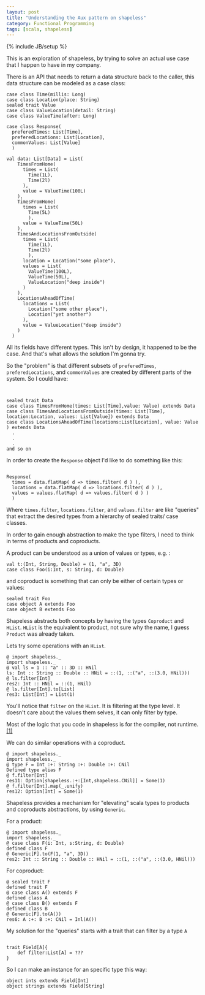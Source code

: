 ```yaml
---
layout: post
title: "Understanding the Aux pattern on shapeless"
category: Functional Programming
tags: [scala, shapeless]
---
```

{% include JB/setup %}

This is an exploration of shapeless, by trying to solve an actual use case that
I happen to have in my company.

There is an API that needs to return a data structure back to the caller,
this data structure can be modeled as a case class:
~~~
case class Time(millis: Long)
case class Location(place: String)
sealed trait Value
case class ValueLocation(detail: String)
case class ValueTime(after: Long)

case class Response(
  preferedTimes: List[Time],
  preferedLocations: List[Location],
  commonValues: List[Value]
  )

val data: List[Data] = List(
    TimesFromHome(
      times = List(
        Time(1L),
        Time(2l)
      ),
      value = ValueTime(100L)
    ),
    TimesFromHome(
      times = List(
        Time(5L)
        ),
      value = ValueTime(50L)
    ),
    TimesAndLocationsFromOutside(
      times = List(
        Time(1L),
        Time(2l)
        ),
      location = Location("some place"),
      values = List(
        ValueTime(100L),
        ValueTime(50L),
        ValueLocation("deep inside")
      )
    ),
    LocationsAheadOfTime(
      locations = List(
        Location("some other place"),
        Location("yet another")
      ),
      value = ValueLocation("deep inside")
    )
  )

~~~

All its fields have different types. This isn't by design,
it happened to be the case. And that's what allows the solution I'm gonna try.

So the "problem" is that different subsets of `preferedTimes`, `preferedLocations`,
and `commonValues` are created by different parts of the system. So I could have:

~~~


sealed trait Data
case class TimesFromHome(times: List[Time],value: Value) extends Data
case class TimesAndLocationsFromOutside(times: List[Time], location:Location, values: List[Value]) extends Data
case class LocationsAheadOfTime(locations:List[Location], value: Value ) extends Data
  .
  .
  .
and so on

~~~

In order to create the `Response` object I'd like to do something like this:

~~~

Response(
  times = data.flatMap( d => times.filter( d ) ),
  locations = data.flatMap( d => locations.filter( d ) ),
  values = values.flatMap( d => values.filter( d ) )
  )

~~~

Where `times.filter`, `locations.filter`, and `values.filter` are like
"queries" that extract the desired types from a hierarchy of sealed traits/ case classes.

In order to gain enough abstraction to make the type filters, I need to think
in terms of products and coproducts.

A product can be understood as a union of values or types, e.g. :

~~~
val t:(Int, String, Double) = (1, "a", 3D)
case class Foo(i:Int, s: String, d: Double)
~~~

and coproduct is something that can only be either of certain types or values:

~~~
sealed trait Foo
case object A extends Foo
case object B extends Foo
~~~

Shapeless abstracts both concepts by having the types `Coproduct` and `HList`. `HList`
is the equivalent to product, not sure why the name, I guess `Product` was already taken.

Lets try some operations with an `HList`.

~~~
@ import shapeless._
import shapeless._
@ val ls = 1 :: "a" :: 3D :: HNil
ls: Int :: String :: Double :: HNil = ::(1, ::("a", ::(3.0, HNil)))
@ ls.filter[Int]
res2: Int :: HNil = ::(1, HNil)
@ ls.filter[Int].to[List]
res3: List[Int] = List(1)
~~~

You'll notice that `filter` on the `HList`. It is filtering at the type level.
It doesn't care about the values them selves, it can only filter by type.

Most of the logic that you code in shapeless is for the compiler,
not runtime.[[1]](https://gitter.im/milessabin/shapeless?at=5665d5ef835961e946e1be6d)

We can do similar operations with a coproduct.

~~~
@ import shapeless._
import shapeless._
@ type F = Int :+: String :+: Double :+: CNil
Defined type alias F
@ f.filter[Int]
res11: Option[shapeless.:+:[Int,shapeless.CNil]] = Some(1)
@ f.filter[Int].map(_.unify)
res12: Option[Int] = Some(1)
~~~

Shapeless provides a mechanism for "elevating" scala types to products and
coproducts abstractions, by using `Generic`.

For a product:

~~~
@ import shapeless._
import shapeless._
@ case class F(i: Int, s:String, d: Double)
defined class F
@ Generic[F].to(F(1, "a", 3D))
res2: Int :: String :: Double :: HNil = ::(1, ::("a", ::(3.0, HNil)))
~~~

For coproduct:

~~~
@ sealed trait F
defined trait F
@ case class A() extends F
defined class A
@ case class B() extends F
defined class B
@ Generic[F].to(A())
res6: A :+: B :+: CNil = Inl(A())
~~~

My solution for the "queries" starts with a trait that can filter by a type `A`

~~~

trait Field[A]{
    def filter:List[A] = ???
}
~~~

So I can make an instance for an specific type this way:

~~~
object ints extends Field[Int]
object strings extends Field[String]
~~~
